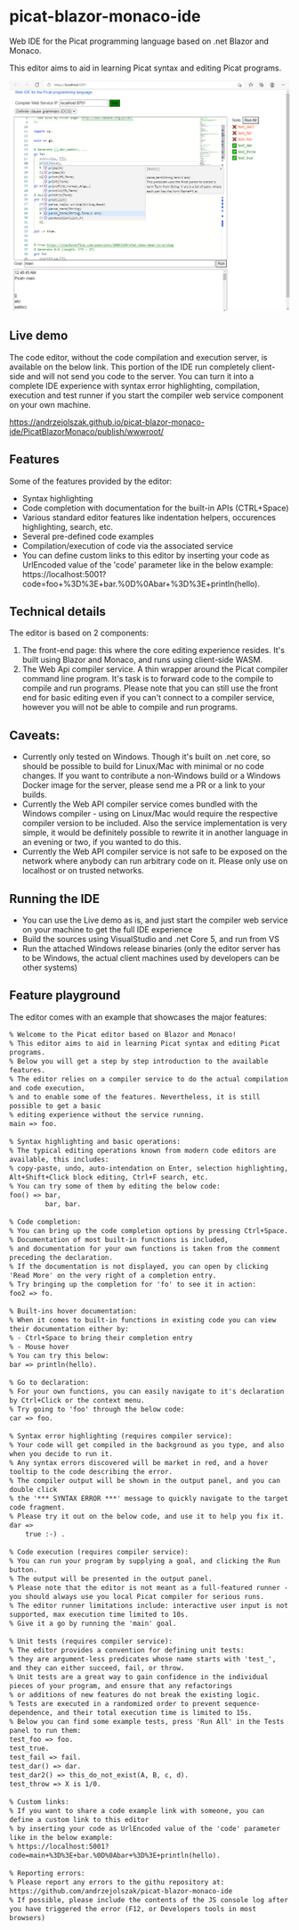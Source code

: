 # picat-blazor-monaco-ide
Web IDE for the Picat programming language based on .net Blazor and Monaco.

This editor aims to aid in learning Picat syntax and editing Picat programs.

![](screenshot.png)

## Live demo
The code editor, without the code compilation and execution server, is available on the below link. This portion of the IDE run completely client-side and will not send you code to the server. You can turn it into a complete IDE experience with syntax error highlighting, compilation, execution and test runner if you start the compiler web service component on your own machine.

https://andrzejolszak.github.io/picat-blazor-monaco-ide/PicatBlazorMonaco/publish/wwwroot/

## Features
Some of the features provided by the editor:
- Syntax highlighting
- Code completion with documentation for the built-in APIs (CTRL+Space)
- Various standard editor features like indentation helpers, occurences highlighting, search, etc.
- Several pre-defined code examples
- Compilation/execution of code via the associated service
- You can define custom links to this editor by inserting your code as UrlEncoded value of the 'code' parameter like in the below example:
  https://localhost:5001?code=foo+%3D%3E+bar.%0D%0Abar+%3D%3E+println(hello).

## Technical details
The editor is based on 2 components:
1. The front-end page: this where the core editing experience resides. It's built using Blazor and Monaco, and runs using client-side WASM.
2. The Web Api compiler service. A thin wrapper around the Picat compiler command line program. It's task is to forward code to the compile to compile and run programs.
   Please note that you can still use the front end for basic editing even if you can't connect to a compiler service, however you will not be able to compile and run programs.

## Caveats:
- Currently only tested on Windows. Though it's built on .net core, so should be possible to build for Linux/Mac with minimal or no code changes. If you want to contribute a non-Windows build or a Windows Docker image for the server, please send me a PR or a link to your builds.
- Currently the Web API compiler service comes bundled with the Windows compiler - using on Linux/Mac would require the respective compiler version to be included. Also the service implementation is very simple, it would be definitely possible to rewrite it in another language in an evening or two, if you wanted to do this.
- Currently the Web API compiler service is not safe to be exposed on the network where anybody can run arbitrary code on it. Please only use on localhost or on trusted networks.

## Running the IDE
- You can use the Live demo as is, and just start the compiler web service on your machine to get the full IDE experience
- Build the sources using VisualStudio and .net Core 5, and run from VS
- Run the attached Windows release binaries (only the editor server has to be Windows, the actual client machines used by developers can be other systems)

## Feature playground
The editor comes with an example that showcases the major features:

    % Welcome to the Picat editor based on Blazor and Monaco!
    % This editor aims to aid in learning Picat syntax and editing Picat programs.
    % Below you will get a step by step introduction to the available features.
    % The editor relies on a compiler service to do the actual compilation and code execution,
    % and to enable some of the features. Nevertheless, it is still possible to get a basic
    % editing experience without the service running.
    main => foo.
    
    % Syntax highlighting and basic operations:
    % The typical editing operations known from modern code editors are available, this includes:
    % copy-paste, undo, auto-intendation on Enter, selection highlighting, Alt+Shift+Click block editing, Ctrl+F search, etc.
    % You can try some of them by editing the below code:
    foo() => bar,
             bar, bar.
    
    % Code completion:
    % You can bring up the code completion options by pressing Ctrl+Space.
    % Documentation of most built-in functions is included,
    % and documentation for your own functions is taken from the comment preceding the declaration.
    % If the documentation is not displayed, you can open by clicking 'Read More' on the very right of a completion entry.
    % Try bringing up the completion for 'fo' to see it in action:
    foo2 => fo.
    
    % Built-ins hover documentation:
    % When it comes to built-in functions in existing code you can view their documentation either by:
    % - Ctrl+Space to bring their completion entry
    % - Mouse hover
    % You can try this below:
    bar => println(hello).
    
    % Go to declaration:
    % For your own functions, you can easily navigate to it's declaration by Ctrl+Click or the context menu.
    % Try going to 'foo' through the below code:
    car => foo.
    
    % Syntax error highlighting (requires compiler service):
    % Your code will get compiled in the background as you type, and also when you decide to run it.
    % Any syntax errors discovered will be market in red, and a hover tooltip to the code describing the error.
    % The compiler output will be shown in the output panel, and you can double click 
    % the '*** SYNTAX ERROR ***' message to quickly navigate to the target code fragment.
    % Please try it out on the below code, and use it to help you fix it.
    dar =>
        true :-) .
    
    % Code execution (requires compiler service):
    % You can run your program by supplying a goal, and clicking the Run button.
    % The output will be presented in the output panel.
    % Please note that the editor is not meant as a full-featured runner - you should always use you local Picat compiler for serious runs.
    % The editor runner limitations include: interactive user input is not supported, max execution time limited to 10s.
    % Give it a go by running the 'main' goal.
    
    % Unit tests (requires compiler service):
    % The editor provides a convention for defining unit tests:
    % they are argument-less predicates whose name starts with 'test_', and they can either succeed, fail, or throw.
    % Unit tests are a great way to gain confidence in the individual pieces of your program, and ensure that any refactorings
    % or additions of new features do not break the existing logic.
    % Tests are executed in a randomized order to prevent sequence-dependence, and their total execution time is limited to 15s.
    % Below you can find some example tests, press 'Run All' in the Tests panel to run them:
    test_foo => foo.
    test_true.
    test_fail => fail.
    test_dar() => dar.
    test_dar2() => this_do_not_exist(A, B, c, d).
    test_throw => X is 1/0.
    
    % Custom links:
    % If you want to share a code example link with someone, you can define a custom link to this editor
    % by inserting your code as UrlEncoded value of the 'code' parameter like in the below example:
    % https://localhost:5001?code=main+%3D%3E+bar.%0D%0Abar+%3D%3E+println(hello).
    
    % Reporting errors:
    % Please report any errors to the githu repository at: https://github.com/andrzejolszak/picat-blazor-monaco-ide
    % If possible, please include the contents of the JS console log after you have triggered the error (F12, or Developers tools in most browsers)
